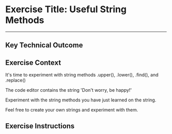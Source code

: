 # Exercise Title: Useful String Methods
---
## Key Technical Outcome

## Exercise Context
It's time to experiment with string methods .upper(), .lower(), .find(), and .replace()

The code editor contains the string 'Don't worry, be happy!' 

Experiment with the string methods you have just learned on the string.

Feel free to create your own strings and experiment with them.

## Exercise Instructions

